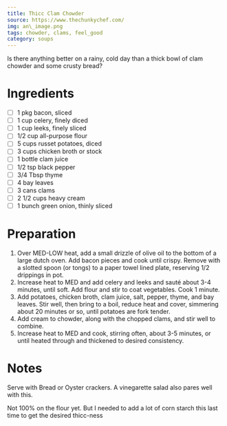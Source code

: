 ```yaml
---
title: Thicc Clam Chowder
source: https://www.thechunkychef.com/
img: an\_image.png
tags: chowder, clams, feel_good
category: soups
---
```


Is there anything better on a rainy, cold day than a thick bowl of clam chowder and some crusty bread?

Ingredients
===========

* [ ] 1 pkg bacon, sliced
* [ ] 1 cup celery, finely diced
* [ ] 1 cup leeks, finely sliced
* [ ] 1/2 cup all-purpose flour
* [ ] 5 cups russet potatoes, diced
* [ ] 3 cups chicken broth or stock
* [ ] 1 bottle clam juice
* [ ] 1/2 tsp black pepper
* [ ] 3/4 Tbsp thyme
* [ ] 4 bay leaves
* [ ] 3 cans clams
* [ ] 2 1/2 cups heavy cream
* [ ] 1 bunch green onion, thinly sliced

Preparation
===========
1. Over MED-LOW heat, add a small drizzle of olive oil to the bottom of a large dutch oven.  Add bacon pieces and cook until crispy.  Remove with a slotted spoon (or tongs) to a paper towel lined plate, reserving 1/2 drippings in pot.
2. Increase heat to MED and add celery and leeks and sauté about 3-4 minutes, until soft.  Add flour and stir to coat vegetables.  Cook 1 minute.
3. Add potatoes, chicken broth, clam juice, salt, pepper, thyme, and bay leaves.  Stir well, then bring to a boil, reduce heat and cover, simmering about 20 minutes or so, until potatoes are fork tender.
4. Add cream to chowder, along with the chopped clams, and stir well to combine.
5. Increase heat to MED and cook, stirring often, about 3-5 minutes, or until heated through and thickened to desired consistency.

Notes
=====

Serve with Bread or Oyster crackers.
A vinegarette salad also pares well with this.

Not 100% on the flour yet. But I needed to add a lot of corn starch this last time to get the desired thicc-ness
